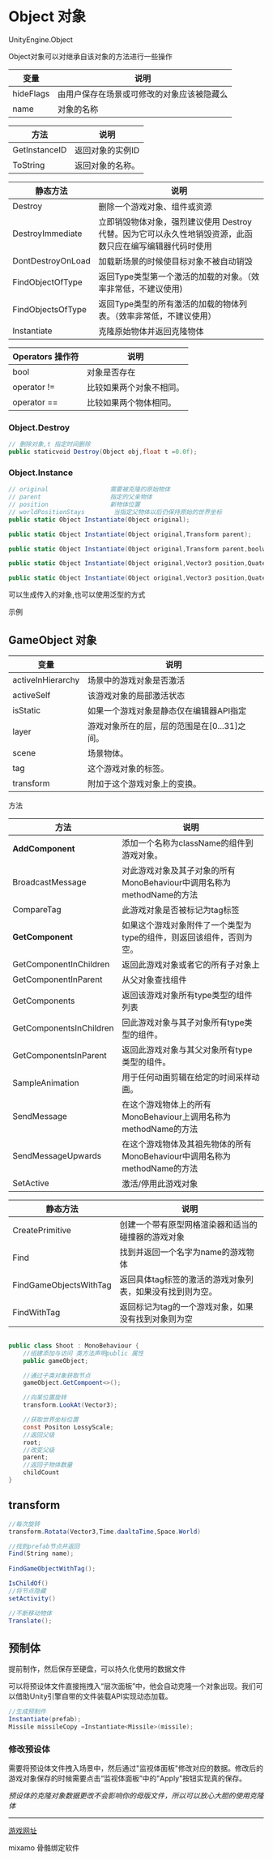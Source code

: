 # Object 对象

UnityEngine.Object

Object对象可以对继承自该对象的方法进行一些操作

| 变量      | 说明                                       |
| --------- | ------------------------------------------ |
| hideFlags | 由用户保存在场景或可修改的对象应该被隐藏么 |
| name      | 对象的名称                                 |

| 方法          | 说明             |
| ------------- | ---------------- |
| GetInstanceID | 返回对象的实例ID |
| ToString      | 返回对象的名称。 |

| 静态方法          | 说明                                                         |
| ----------------- | ------------------------------------------------------------ |
| Destroy           | 删除一个游戏对象、组件或资源                                 |
| DestroyImmediate  | 立即销毁物体对象，强烈建议使用 Destroy 代替。因为它可以永久性地销毁资源，此函数只应在编写编辑器代码时使用 |
| DontDestroyOnLoad | 加载新场景的时候使目标对象不被自动销毁                       |
| FindObjectOfType  | 返回Type类型第一个激活的加载的对象。（效率非常低，不建议使用) |
| FindObjectsOfType | 返回Type类型的所有激活的加载的物体列表。（效率非常低，不建议使用） |
| Instantiate       | 克隆原始物体并返回克隆物体                                   |

| Operators 操作符 | 说明                     |
| ---------------- | ------------------------ |
| bool             | 对象是否存在             |
| operator !=      | 比较如果两个对象不相同。 |
| operator ==      | 比较如果两个物体相同。   |

### Object.Destroy

```c#
// 删除对象,t 指定时间删除
public staticvoid Destroy(Object obj,float t =0.0f);
```

### Object.Instance

```c#
// original 				需要被克隆的原始物体
// parent 					指定的父亲物体
// position 				新物体位置
// worldPositionStays 		 当指定父物体以后仍保持原始的世界坐标
public static Object Instantiate(Object original);

public static Object Instantiate(Object original,Transform parent);

public static Object Instantiate(Object original,Transform parent,boolworldPositionStays);

public static Object Instantiate(Object original,Vector3 position,Quaternion rotation);

public static Object Instantiate(Object original,Vector3 position,Quaternion rotation,Transform parent);
```

可以生成传入的对象,也可以使用泛型的方式

示例

## GameObject 对象

| 变量              | 说明                                         |
| ----------------- | -------------------------------------------- |
| activeInHierarchy | 场景中的游戏对象是否激活                     |
| activeSelf        | 该游戏对象的局部激活状态                     |
| isStatic          | 如果一个游戏对象是静态仅在编辑器API指定      |
| layer             | 游戏对象所在的层，层的范围是在[0...31]之间。 |
| scene             | 场景物体。                                   |
| tag               | 这个游戏对象的标签。                         |
| transform         | 附加于这个游戏对象上的变换。                 |

方法

| 方法                    | 说明                                                         |
| ----------------------- | ------------------------------------------------------------ |
| **AddComponent**        | 添加一个名称为className的组件到游戏对象。                    |
| BroadcastMessage        | 对此游戏对象及其子对象的所有MonoBehaviour中调用名称为methodName的方法 |
| CompareTag              | 此游戏对象是否被标记为tag标签                                |
| **GetComponent**        | 如果这个游戏对象附件了一个类型为type的组件，则返回该组件，否则为空。 |
| GetComponentInChildren  | 返回此游戏对象或者它的所有子对象上                           |
| GetComponentInParent    | 从父对象查找组件                                             |
| GetComponents           | 返回该游戏对象所有type类型的组件列表                         |
| GetComponentsInChildren | 回此游戏对象与其子对象所有type类型的组件。                   |
| GetComponentsInParent   | 返回此游戏对象与其父对象所有type类型的组件。                 |
| SampleAnimation         | 用于任何动画剪辑在给定的时间采样动画。                       |
| SendMessage             | 在这个游戏物体上的所有MonoBehaviour上调用名称为methodName的方法 |
| SendMessageUpwards      | 在这个游戏物体及其祖先物体的所有MonoBehaviour中调用名称为methodName的方法 |
| SetActive               | 激活/停用此游戏对象                                          |

| 静态方法               | 说明                                                      |
| ---------------------- | --------------------------------------------------------- |
| CreatePrimitive        | 创建一个带有原型网格渲染器和适当的碰撞器的游戏对象        |
| Find                   | 找到并返回一个名字为name的游戏物体                        |
| FindGameObjectsWithTag | 返回具体tag标签的激活的游戏对象列表，如果没有找到则为空。 |
| FindWithTag            | 返回标记为tag的一个游戏对象，如果没有找到对象则为空       |

```c#

public class Shoot : MonoBehaviour {
    //组建添加与访问 类方法声明public 属性
    public gameObject;

    //通过子类对象获取节点
    gameObject.GetCompoent<>();

    //向某位置旋转
    transform.LookAt(Vector3);

    //获取世界坐标位置
    const Positon LossyScale;
    //返回父级
    root;
    //改变父级
    parent;
    //返回子物体数量
    childCount
}
```

## transform

```c#
//每次旋转
transform.Rotata(Vector3,Time.daaltaTime,Space.World)

//找到prefab节点并返回
Find(String name);
    
FindGameObjectWithTag();

IsChildOf()
//将节点隐藏
setActivity()

//不断移动物体
Translate();
```



## 预制体

提前制作，然后保存至硬盘，可以持久化使用的数据文件

可以将预设体文件直接拖拽入“层次面板”中，他会自动克隆一个对象出现。我们可以借助Unity引擎自带的文件装载API实现动态加载。

```c#
//生成预制件
Instantiate(prefab);
Missile missileCopy =Instantiate<Missile>(missile);
```

### 修改预设体

 需要将预设体文件拽入场景中，然后通过"监视体面板"修改对应的数据。修改后的游戏对象保存的时候需要点击“监视体面板”中的"Apply"按钮实现真的保存。

*预设体的克隆对象数据更改不会影响你的母版文件，所以可以放心大胆的使用克隆体*

-------------



[游戏网址](game.ceeger.com)

mixamo 骨骼绑定软件

